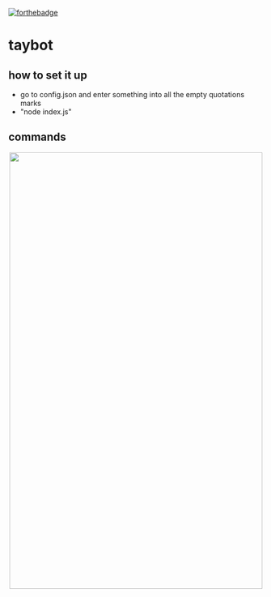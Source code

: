 [![forthebadge](https://forthebadge.com/images/badges/works-on-my-machine.svg)](https://forthebadge.com)
# taybot
## how to set it up
- go to config.json and enter something into all the empty quotations marks
- "node index.js"

## commands
<p align="center">
  <img width="500" height="862" src="https://cdn.discordapp.com/attachments/803072976185851936/804079407676391464/carbon2.png" />
</p>

